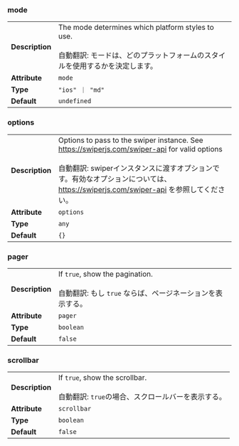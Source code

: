 

### mode 

| | |
| --- | --- |
| **Description** | The mode determines which platform styles to use.<br /><br />自動翻訳: モードは、どのプラットフォームのスタイルを使用するかを決定します。 |
| **Attribute** | `mode` |
| **Type** | `"ios" ｜ "md"` |
| **Default** | `undefined` |



### options 

| | |
| --- | --- |
| **Description** | Options to pass to the swiper instance. See https://swiperjs.com/swiper-api for valid options<br /><br />自動翻訳: swiperインスタンスに渡すオプションです。有効なオプションについては、https://swiperjs.com/swiper-api を参照してください。 |
| **Attribute** | `options` |
| **Type** | `any` |
| **Default** | `{}` |



### pager 

| | |
| --- | --- |
| **Description** | If `true`, show the pagination.<br /><br />自動翻訳: もし `true` ならば、ページネーションを表示する。 |
| **Attribute** | `pager` |
| **Type** | `boolean` |
| **Default** | `false` |



### scrollbar 

| | |
| --- | --- |
| **Description** | If `true`, show the scrollbar.<br /><br />自動翻訳: `true`の場合、スクロールバーを表示する。 |
| **Attribute** | `scrollbar` |
| **Type** | `boolean` |
| **Default** | `false` |

